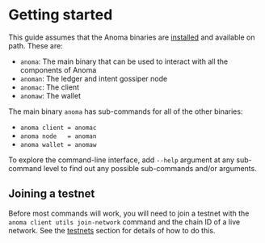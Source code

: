 # Getting started

This guide assumes that the Anoma binaries are [installed](./install.md) and available on path. These are:

- `anoma`: The main binary that can be used to interact with all the components of Anoma
- `anoman`: The ledger and intent gossiper node
- `anomac`: The client
- `anomaw`: The wallet

The main binary `anoma` has sub-commands for all of the other binaries:

- `anoma client = anomac`
- `anoma node   = anoman`
- `anoma wallet = anomaw`

To explore the command-line interface, add `--help` argument at any sub-command level to find out any possible sub-commands and/or arguments.

## Joining a testnet

Before most commands will work, you will need to join a testnet with the `anoma client utils join-network` command and the chain ID of a live network. See the [testnets](../testnets) section for details of how to do this.
